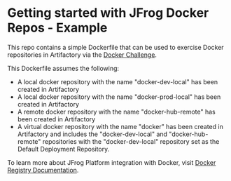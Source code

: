 # Getting started with JFrog Docker Repos - Example

This repo contains a simple Dockerfile that can be used to exercise Docker repositories in Artifactory via the [Docker Challenge](https://jfrog.com/content/docker-tshirt-challenge/).

This Dockerfile assumes the following:
* A local docker repository with the name "docker-dev-local" has been created in Artifactory
* A local docker repository with the name "docker-prod-local" has been created in Artifactory
* A remote docker repository with the name "docker-hub-remote" has been created in Artifactory
* A virtual docker repository with the name "docker" has been created in Artifactory and includes the "docker-dev-local" and "docker-hub-remote" repositories with the "docker-dev-local" repository set as the Default Deployment Repository.

To learn more about JFrog Platform integration with Docker, visit [Docker Registry Documentation](https://www.jfrog.com/confluence/display/JFROG/Docker+Registry).
